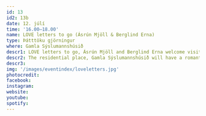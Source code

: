 ```yaml
---
id: 13
id2: 13b
date: 12. júlí
time: '16.00–18.00'
name: LOVE letters to go (Ásrún Mjöll & Berglind Erna)
type: Þátttöku gjörningur
where: Gamla Sýslumannshúsið
descr1: LOVE letters to go, Ásrún Mjöll and Berglind Erna welcome visitors and pedestrians to the Gamla Sýslumannshúsið in Seyðisfjörður. There you can have their assistance and facilities to write a love letter to ease your heart or request a special love letter to pass on written by them. The letters, written and unwritten, will be typewritten on the finest paper and richly decorated by the artists.
descr2: The residential place, Gamla Sýslumannshúsið will have a romantic atmosphere where participants can sit both outside and inside if the weather permits, read books about love and seek inspiration. We encourage people to experience the nostalgia that comes with sneaking a letter into the mailbox, but love certainly also sometimes comes with sadness, and we offer that guests can burn the letters they order, responsibly and safely. Love is multifaceted!
descr3: 
img: '/images/eventindex/loveletters.jpg'
photocredit: 
facebook: 
instagram: 
website:
youtube:
spotify:
---
```

